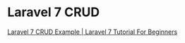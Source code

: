 # Laravel 7 CRUD

[Laravel 7 CRUD Example | Laravel 7 Tutorial For Beginners](https://www.itsolutionstuff.com/post/laravel-7-crud-example-laravel-7-tutorial-for-beginnersexample.html)

